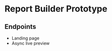Report Builder Prototype
========================

Endpoints
---------

* Landing page
* Async live preview

